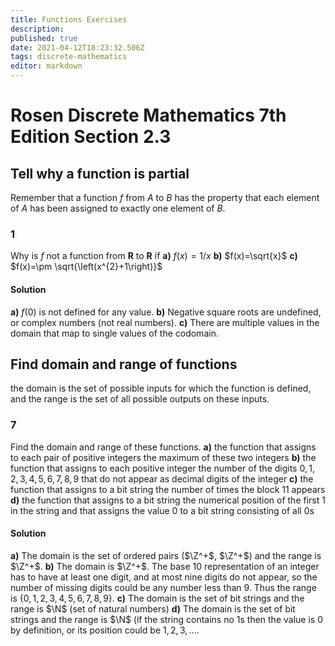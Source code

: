 ```yaml
---
title: Functions Exercises
description: 
published: true
date: 2021-04-12T18:23:32.506Z
tags: discrete-mathematics
editor: markdown
---
```


# Rosen Discrete Mathematics 7th Edition Section 2.3

## Tell why a function is partial
Remember that a function $f$ from $A$ to $B$ has the property that each element of $A$ has been assigned to exactly one element of $B$.
### 1 
Why is $f$ not a function from $\mathbf{R}$ to $\mathbf{R}$ if 
**a)** $f(x)=1 / x$
**b)** $f(x)=\sqrt{x}$
**c)** $f(x)=\pm \sqrt{\left(x^{2}+1\right)}$

#### Solution
**a)** $f(0)$ is not defined for any value.
**b)** Negative square roots are undefined, or complex numbers (not real numbers).
**c)** There are multiple values in the domain that map to single values of the codomain. 

## Find domain and range of functions
the domain is the set of possible inputs for which the function is defined, and the range is the
set of all possible outputs on these inputs.
### 7 
Find the domain and range of these functions.
**a)** the function that assigns to each pair of positive integers
the maximum of these two integers
**b)** the function that assigns to each positive integer the
number of the digits $0, 1, 2, 3, 4, 5, 6, 7, 8, 9$ that do
not appear as decimal digits of the integer
**c)** the function that assigns to a bit string the number of
times the block $11$ appears
**d)** the function that assigns to a bit string the numerical
position of the first $1$ in the string and that assigns the
value $0$ to a bit string consisting of all $0$s
#### Solution
**a)** The domain is the set of ordered pairs ($\Z^+$, $\Z^+$) and the range is $\Z^+$.
**b)** The domain is $\Z^+$. The base 10 representation of an integer has to have at least one digit, and at most nine digits do not appear, so the number of missing digits could be any number less than 9. Thus the range is $\{0,1,2,3,4,5,6,7,8,9\}$. 
**c)** The domain is the set of bit strings and the range is $\N$ (set of natural numbers)
**d)** The domain is the set of bit strings and the range is $\N$ (if the string contains no $1$s then the value is $0$ by definition, or its position could be $1,2,3, \ldots$.
